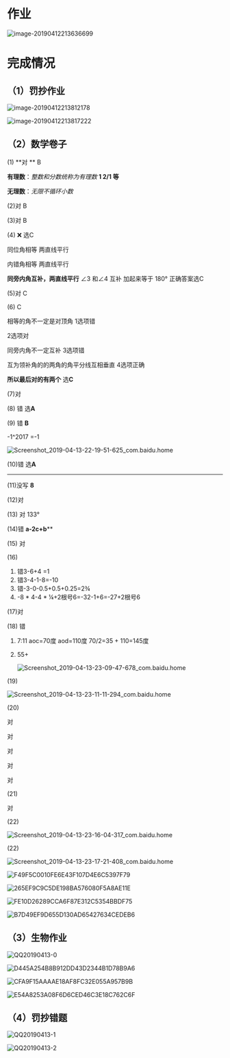 # 作业

![image-20190412213636699](assets/image-20190412213636699.png)

# 完成情况

## （1）罚抄作业

![image-20190412213812178](assets/image-20190412213812178.png)

![image-20190412213817222](assets/image-20190412213817222.png)

## （2）数学卷子

(1) **对 ** B

**有理数**：*整数和分数统称为有理数*  **1 2/1 等**

**无理数**：*无限不循环小数*

(2)对 B

(3)对 B

(4) ❌  选C 

同位角相等 两直线平行

内错角相等 两直线平行

**同旁内角互补，两直线平行**   ∠3 和∠4 互补 加起来等于 180°  正确答案选C

(5)对 C

(6) C

相等的角不一定是对顶角 1选项错

2选项对 

同旁内角不一定互补 3选项错

互为领补角的的两角的角平分线互相垂直 4选项正确

**所以最后对的有两个** 选**C**

(7)对

(8) 错  选**A**

(9) 错  **B**

-1^2017 =-1

![Screenshot_2019-04-13-22-19-51-625_com.baidu.home](assets/Screenshot_2019-04-13-22-19-51-625_com.baidu.home-5165229.png)



(10)错  选**A**

----



(11)没写  **8**

(12)对

(13) 对 133°

(14)错  **a-2c+b****

(15) 对

(16)

1. 错3-6+4 =1
2. 错3-4-1-8=-10
3. 错-3-0-0.5+0.5+0.25=2¾
4. -8 * 4-4 * ¼+2根号6=-32-1+6=-27+2根号6

(17)对

(18) 错

1. 7:11 aoc=70度 aod=110度 70/2=35 + 110=145度

2. 55+

   ![Screenshot_2019-04-13-23-09-47-678_com.baidu.home](assets/Screenshot_2019-04-13-23-09-47-678_com.baidu.home.png)





(19)

![Screenshot_2019-04-13-23-11-11-294_com.baidu.home](assets/Screenshot_2019-04-13-23-11-11-294_com.baidu.home.png)



(20)

对

对

对

对

对

(21)

对

(22)

![Screenshot_2019-04-13-23-16-04-317_com.baidu.home](assets/Screenshot_2019-04-13-23-16-04-317_com.baidu.home.png)



(22)

![Screenshot_2019-04-13-23-17-21-408_com.baidu.home](assets/Screenshot_2019-04-13-23-17-21-408_com.baidu.home.png)











![F49F5C0010FE6E43F107D4E6C5397F79](assets/F49F5C0010FE6E43F107D4E6C5397F79.jpg)

![265EF9C9C5DE198BA576080F5A8AE11E](assets/265EF9C9C5DE198BA576080F5A8AE11E.jpg)

![FE10D26289CCA6F87E312C5354BBDF75](assets/FE10D26289CCA6F87E312C5354BBDF75.jpg)

![B7D49EF9D655D130AD65427634CEDEB6](assets/B7D49EF9D655D130AD65427634CEDEB6.jpg)



## （3）生物作业



![QQ20190413-0](assets/QQ20190413-0-5168944.jpg)



![D445A254B8B912DD43D2344B1D78B9A6](assets/D445A254B8B912DD43D2344B1D78B9A6-5168952.jpg)

![CFA9F15AAAAE18AF8FC32E055A957B9B](assets/CFA9F15AAAAE18AF8FC32E055A957B9B.jpg)



![E54A8253A08F6D6CED46C3E18C762C6F](assets/E54A8253A08F6D6CED46C3E18C762C6F.jpg)





## （4）罚抄错题

![QQ20190413-1](assets/QQ20190413-1.jpg)



![QQ20190413-2](assets/QQ20190413-2.jpg)

